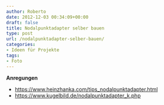 ```yaml
---
author: Roberto
date: 2012-12-03 00:34:09+00:00
draft: false
title: Nodalpunktadapter selber bauen
type: post
url: /nodalpunktadapter-selber-bauen/
categories:
- Ideen für Projekte
tags:
- Foto
---
```


**Anregungen**
  * https://www.heinzhanka.com/tips_nodalpunktadapter.html
  * https://www.kugelbild.de/nodalpunktadapter_k.php

